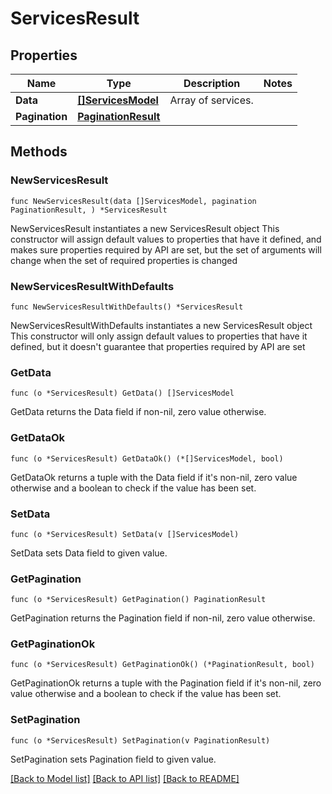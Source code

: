 # ServicesResult

## Properties

Name | Type | Description | Notes
------------ | ------------- | ------------- | -------------
**Data** | [**[]ServicesModel**](ServicesModel.md) | Array of services. | 
**Pagination** | [**PaginationResult**](PaginationResult.md) |  | 

## Methods

### NewServicesResult

`func NewServicesResult(data []ServicesModel, pagination PaginationResult, ) *ServicesResult`

NewServicesResult instantiates a new ServicesResult object
This constructor will assign default values to properties that have it defined,
and makes sure properties required by API are set, but the set of arguments
will change when the set of required properties is changed

### NewServicesResultWithDefaults

`func NewServicesResultWithDefaults() *ServicesResult`

NewServicesResultWithDefaults instantiates a new ServicesResult object
This constructor will only assign default values to properties that have it defined,
but it doesn't guarantee that properties required by API are set

### GetData

`func (o *ServicesResult) GetData() []ServicesModel`

GetData returns the Data field if non-nil, zero value otherwise.

### GetDataOk

`func (o *ServicesResult) GetDataOk() (*[]ServicesModel, bool)`

GetDataOk returns a tuple with the Data field if it's non-nil, zero value otherwise
and a boolean to check if the value has been set.

### SetData

`func (o *ServicesResult) SetData(v []ServicesModel)`

SetData sets Data field to given value.


### GetPagination

`func (o *ServicesResult) GetPagination() PaginationResult`

GetPagination returns the Pagination field if non-nil, zero value otherwise.

### GetPaginationOk

`func (o *ServicesResult) GetPaginationOk() (*PaginationResult, bool)`

GetPaginationOk returns a tuple with the Pagination field if it's non-nil, zero value otherwise
and a boolean to check if the value has been set.

### SetPagination

`func (o *ServicesResult) SetPagination(v PaginationResult)`

SetPagination sets Pagination field to given value.



[[Back to Model list]](../README.md#documentation-for-models) [[Back to API list]](../README.md#documentation-for-api-endpoints) [[Back to README]](../README.md)



